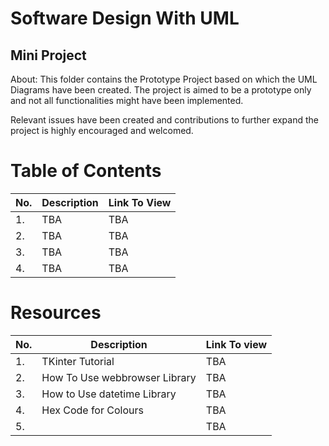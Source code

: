 # Software Design With UML

## Mini Project

About: This folder contains the Prototype Project based on which the UML Diagrams have been created. The project is aimed to be a prototype only and not all functionalities might have been implemented.
 
Relevant issues have been created and contributions to further expand the project is highly encouraged and welcomed.

# Table of Contents

|No.|Description|Link To View|
|---|------|-----|
|1.|TBA|TBA|
|2.|TBA|TBA|
|3.|TBA|TBA|
|4.|TBA|TBA|

# Resources

|No.|Description|Link To view|
|---|------|-----|
|1.|TKinter Tutorial|TBA|
|2.|How To Use webbrowser Library|TBA|
|3.|How to Use datetime Library|TBA|
|4.|Hex Code for Colours|TBA|
|5.||TBA|